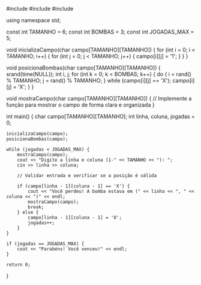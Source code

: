 #include <iostream>
#include <cstdlib>
#include <ctime>

using namespace std;

const int TAMANHO = 6;
const int BOMBAS = 3;
const int JOGADAS_MAX = 5;

void inicializaCampo(char campo[TAMANHO][TAMANHO]) {
    for (int i = 0; i < TAMANHO; i++) {
        for (int j = 0; j < TAMANHO; j++) {
            campo[i][j] = '1';
        }
    }
}

void posicionaBombas(char campo[TAMANHO][TAMANHO]) {
    srand(time(NULL));
    int i, j;
    for (int k = 0; k < BOMBAS; k++) {
        do {
            i = rand() % TAMANHO;
            j = rand() % TAMANHO;
        } while (campo[i][j] == 'X');
        campo[i][j] = 'X';
    }
}

void mostraCampo(char campo[TAMANHO][TAMANHO]) {
    // Implemente a função para mostrar o campo de forma clara e organizada
}

int main() {
    char campo[TAMANHO][TAMANHO];
    int linha, coluna, jogadas = 0;

    inicializaCampo(campo);
    posicionaBombas(campo);

    while (jogadas < JOGADAS_MAX) {
        mostraCampo(campo);
        cout << "Digite a linha e coluna (1-" << TAMANHO << "): ";
        cin >> linha >> coluna;

        // Validar entrada e verificar se a posição é válida

        if (campo[linha - 1][coluna - 1] == 'X') {
            cout << "Você perdeu! A bomba estava em (" << linha << ", " << coluna << ")" << endl;
            mostraCampo(campo);
            break;
        } else {
            campo[linha - 1][coluna - 1] = 'O';
            jogadas++;
        }
    }

    if (jogadas == JOGADAS_MAX) {
        cout << "Parabéns! Você venceu!" << endl;
    }

    return 0;
}
